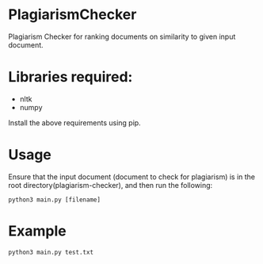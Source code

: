 # PlagiarismChecker
Plagiarism Checker for ranking documents on similarity to given input document.

# Libraries required:
- nltk
- numpy

Install the above requirements using pip.

# Usage
Ensure that the input document (document to check for plagiarism) is in the root directory(plagiarism-checker), and then run the following:
<pre><code>python3 main.py [filename]</code></pre>

# Example
<pre><code>python3 main.py test.txt</code></pre>